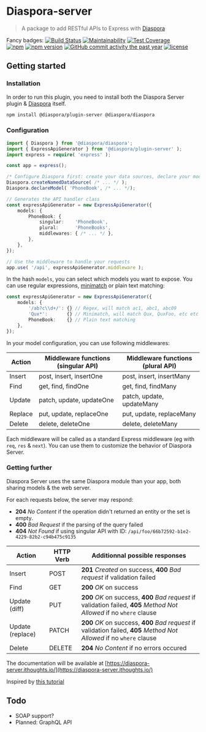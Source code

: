 # Diaspora-server

> A package to add RESTful APIs to Express with [Diaspora](https://www.npmjs.com/package/diaspora)

Fancy badges:
[![Build Status](https://travis-ci.org/diaspora-orm/plugin-server.svg?branch=master)](https://travis-ci.org/diaspora-orm/plugin-server)
[![Maintainability](https://api.codeclimate.com/v1/badges/733743517275d5b31c83/maintainability)](https://codeclimate.com/github/diaspora-orm/plugin-server/maintainability)
[![Test Coverage](https://api.codeclimate.com/v1/badges/733743517275d5b31c83/test_coverage)](https://codeclimate.com/github/diaspora-orm/plugin-server/test_coverage)  
[![npm](https://img.shields.io/npm/dm/diaspora-orm/plugin-server.svg)](https://npmjs.org/package/@diaspora/plugin-server)
[![npm version](https://badge.fury.io/js/%40diaspora%2Fplugin-server.svg)](https://npmjs.org/package/@diaspora/plugin-server)
[![GitHub commit activity the past year](https://img.shields.io/github/commit-activity/y/diaspora-orm/plugin-server.svg)](https://github.com/diaspora-orm/plugin-server)
[![license](https://img.shields.io/github/license/diaspora/plugin-server.svg)](https://github.com/diaspora-orm/plugin-server)

## Getting started

### Installation

In order to run this plugin, you need to install both the Diaspora Server plugin & [Diaspora](https://www.npmjs.com/package/@diaspora/diaspora) itself.

```bash
npm install @diaspora/plugin-server @diaspora/diaspora
```

### Configuration

```ts
import { Diaspora } from '@diaspora/diaspora';
import { ExpressApiGenerator } from '@diaspora/plugin-server' );
import express = require( 'express' );

const app = express();

/* Configure Diaspora first: create your data sources, declare your models, etc... */
Diaspora.createNamedDataSource( /* ... */ );
Diaspora.declareModel( 'PhoneBook', /* ... */);

// Generates the API handler class
const expressApiGenerator = new ExpressApiGenerator({
	models: {
		PhoneBook: {
			singular:    'PhoneBook',
			plural:      'PhoneBooks',
			middlewares: { /* ... */ },
		},
	},
});

// Use the middleware to handle your requests
app.use( '/api', expressApiGenerator.middleware );
```

In the hash `models`, you can select which models you want to expose. You can use regular expressions, [minimatch](https://www.npmjs.com/package/minimatch) or plain text matching:

```ts
const expressApiGenerator = new ExpressApiGenerator({
	models: {
		'/ab?c\\d+/': {} // Regex, will match ac1, abc1, abc09
		'Qux*':       {} // Minimatch, will match Qux, QuxFoo, etc etc
		PhoneBook:    {} // Plain text matching
	},
});
```

In your model configuration, you can use following middlewares:

| Action  | Middleware functions (singular API) | Middleware functions (plural API) |
|---------|-------------------------------------|-----------------------------------|
| Insert  | post, insert, insertOne             | post, insert, insertMany          |
| Find    | get, find, findOne                  | get, find, findMany               |
| Update  | patch, update, updateOne            | patch, update, updateMany         |
| Replace | put, update, replaceOne             | put, update, replaceMany          |
| Delete  | delete, deleteOne                   | delete, deleteMany                |

Each middleware will be called as a standard Express middleware (eg with `req`, `res` & `next`). You can use them to customize the behavior of Diaspora Server.

### Getting further

Diaspora Server uses the same Diaspora module than your app, both sharing models & the web server.

For each requests below, the server may respond:

* **204** *No Content* if the operation didn't returned an entity or the set is empty.
* **400** *Bad Request* if the parsing of the query failed
* **404** *Not Found* if using singular API with ID: `/api/foo/66b72592-b1e2-4229-82b2-c94b475c9135`

| Action | HTTP Verb | Additionnal possible responses |
|------------------|-----------|------------------------------------------------------------------------------------------------------------------------|
| Insert | POST | **201** *Created* on success, **400** *Bad request* if validation failed |
| Find | GET | **200** *OK* on success |
| Update (diff) | PUT | **200** *OK* on success, **400** *Bad request* if validation failed, **405** *Method Not Allowed* if no `where` clause |
| Update (replace) | PATCH | **200** *OK* on success, **400** *Bad request* if validation failed, **405** *Method Not Allowed* if no `where` clause |
| Delete | DELETE | **204** *No Content* if no errors occured |

The documentation will be available at [https://diaspora-server.ithoughts.io/](https://diaspora-server.ithoughts.io/)

Inspired by [this tutorial](http://www.restapitutorial.com/lessons/httpmethods.html)

## Todo

* SOAP support?
* Planned: GraphQL API
